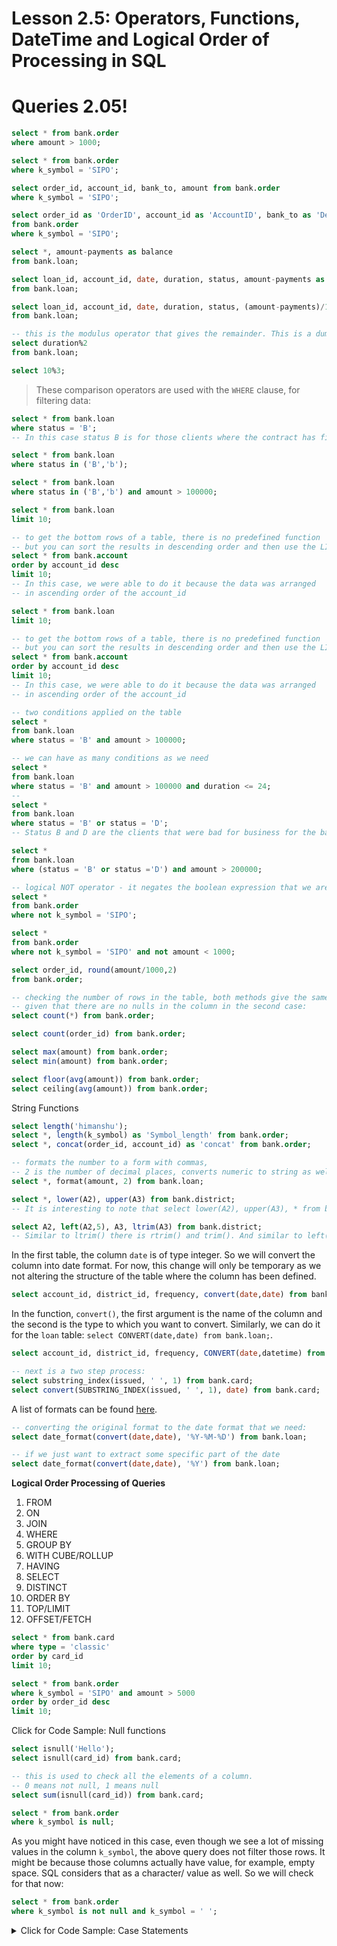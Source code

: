 # Lesson 2.5: Operators, Functions, DateTime and Logical Order of Processing in SQL

# Queries 2.05!

 ```sql
select * from bank.order
where amount > 1000;

select * from bank.order
where k_symbol = 'SIPO';

select order_id, account_id, bank_to, amount from bank.order
where k_symbol = 'SIPO';

select order_id as 'OrderID', account_id as 'AccountID', bank_to as 'DestinationBank', amount  as 'Amount'
from bank.order
where k_symbol = 'SIPO';

```
```sql
select *, amount-payments as balance
from bank.loan;

select loan_id, account_id, date, duration, status, amount-payments as balance
from bank.loan;

select loan_id, account_id, date, duration, status, (amount-payments)/1000 as 'balance in Thousands'
from bank.loan;

-- this is the modulus operator that gives the remainder. This is a dummy example:
select duration%2
from bank.loan;

select 10%3;
```
> These comparison operators are used with the `WHERE` clause, for filtering data:

```sql
select * from bank.loan
where status = 'B';
-- In this case status B is for those clients where the contract has finished but the loan is not paid yet

select * from bank.loan
where status in ('B','b');

select * from bank.loan
where status in ('B','b') and amount > 100000;
```
```sql
select * from bank.loan
limit 10;

-- to get the bottom rows of a table, there is no predefined function
-- but you can sort the results in descending order and then use the LIMIT function
select * from bank.account
order by account_id desc
limit 10;
-- In this case, we were able to do it because the data was arranged
-- in ascending order of the account_id
```
```sql
select * from bank.loan
limit 10;

-- to get the bottom rows of a table, there is no predefined function
-- but you can sort the results in descending order and then use the LIMIT function
select * from bank.account
order by account_id desc
limit 10;
-- In this case, we were able to do it because the data was arranged
-- in ascending order of the account_id
```


```sql
-- two conditions applied on the table
select *
from bank.loan
where status = 'B' and amount > 100000;

-- we can have as many conditions as we need
select *
from bank.loan
where status = 'B' and amount > 100000 and duration <= 24;
--
select *
from bank.loan
where status = 'B' or status = 'D';
-- Status B and D are the clients that were bad for business for the bank

select *
from bank.loan
where (status = 'B' or status ='D') and amount > 200000;

-- logical NOT operator - it negates the boolean expression that we are evaluating
select *
from bank.order
where not k_symbol = 'SIPO';

select *
from bank.order
where not k_symbol = 'SIPO' and not amount < 1000;
```
```sql
select order_id, round(amount/1000,2)
from bank.order;

-- checking the number of rows in the table, both methods give the same result
-- given that there are no nulls in the column in the second case:
select count(*) from bank.order;

select count(order_id) from bank.order;

select max(amount) from bank.order;
select min(amount) from bank.order;

select floor(avg(amount)) from bank.order;
select ceiling(avg(amount)) from bank.order;
```


 String Functions</summary>

```sql
select length('himanshu');
select *, length(k_symbol) as 'Symbol_length' from bank.order;
select *, concat(order_id, account_id) as 'concat' from bank.order;

-- formats the number to a form with commas,
-- 2 is the number of decimal places, converts numeric to string as well
select *, format(amount, 2) from bank.loan;

select *, lower(A2), upper(A3) from bank.district;
-- It is interesting to note that select lower(A2), upper(A3), * from bank.district; doesn't work

select A2, left(A2,5), A3, ltrim(A3) from bank.district;
-- Similar to ltrim() there is rtrim() and trim(). And similar to left() there is right()
```
In the first table, the column `date` is of type integer. So we will convert the column into date format.
For now, this change will only be temporary as we not altering the structure of the table where the column has been defined.

```sql
select account_id, district_id, frequency, convert(date,date) from bank.account;
```

In the function, `convert()`, the first argument is the name of the column and the second is the type to which you want to convert. Similarly, we can do it for the `loan` table:
`select CONVERT(date,date) from bank.loan;`.

```sql
select account_id, district_id, frequency, CONVERT(date,datetime) from bank.account;

-- next is a two step process:
select substring_index(issued, ' ', 1) from bank.card;
select convert(SUBSTRING_INDEX(issued, ' ', 1), date) from bank.card;
```

A list of formats can be found [here](https://www.w3schools.com/sql/func_mysql_date_format.asp).

```sql
-- converting the original format to the date format that we need:
select date_format(convert(date,date), '%Y-%M-%D') from bank.loan;

-- if we just want to extract some specific part of the date
select date_format(convert(date,date), '%Y') from bank.loan;
```

**Logical Order Processing of Queries**

1.  FROM
2.  ON
3.  JOIN
4.  WHERE
5.  GROUP BY
6.  WITH CUBE/ROLLUP
7.  HAVING
8.  SELECT
9.  DISTINCT
10. ORDER BY
11. TOP/LIMIT
12. OFFSET/FETCH
```sql
select * from bank.card
where type = 'classic'
order by card_id
limit 10;

select * from bank.order
where k_symbol = 'SIPO' and amount > 5000
order by order_id desc
limit 10;
```



<summary> Click for Code Sample: Null functions </summary>

```sql
select isnull('Hello');
select isnull(card_id) from bank.card;

-- this is used to check all the elements of a column.
-- 0 means not null, 1 means null
select sum(isnull(card_id)) from bank.card;

select * from bank.order
where k_symbol is null;
```

As you might have noticed in this case, even though we see a lot of missing values in the column `k_symbol`, the above query does not filter those rows. It might be because those columns actually have value, for example, empty space. SQL considers that as a character/ value as well. So we will check for that now:

```sql
select * from bank.order
where k_symbol is not null and k_symbol = ' ';
```

</details>

<details>
<summary> Click for Code Sample: Case Statements </summary>

In the `loan` table, there's column status A, B, C, and D. Using the case statement we will try to replace the values there with a brief description.

```sql
select loan_id, account_id,
case
when status = 'A' then 'Good - Contract Finished'
when status = 'B' then 'Defaulter - Contract Finished'
when status = 'C' then 'Good - Contract Running'
else 'In Debt - Contract Running'
end as 'Status_Description'
from bank.loan;
```





<h1 class="code-line" data-line-start=0 data-line-end=1 ><a id="Lesson_25_Operators_Functions_DateTime_and_Logical_Order_of_Processing_in_SQL_0"></a>Lesson 2.5: Operators, Functions, DateTime and Logical Order of Processing in SQL</h1>
<h1 class="code-line" data-line-start=2 data-line-end=3 ><a id="Queries_205_2"></a>Queries 2.05!</h1>
<pre><code class="has-line-data" data-line-start="5" data-line-end="19" class="language-sql"><span class="hljs-operator"><span class="hljs-keyword">select</span> * <span class="hljs-keyword">from</span> bank.<span class="hljs-keyword">order</span>
<span class="hljs-keyword">where</span> amount &gt; <span class="hljs-number">1000</span>;</span>

<span class="hljs-operator"><span class="hljs-keyword">select</span> * <span class="hljs-keyword">from</span> bank.<span class="hljs-keyword">order</span>
<span class="hljs-keyword">where</span> k_symbol = <span class="hljs-string">'SIPO'</span>;</span>

<span class="hljs-operator"><span class="hljs-keyword">select</span> order_id, account_id, bank_to, amount <span class="hljs-keyword">from</span> bank.<span class="hljs-keyword">order</span>
<span class="hljs-keyword">where</span> k_symbol = <span class="hljs-string">'SIPO'</span>;</span>

<span class="hljs-operator"><span class="hljs-keyword">select</span> order_id <span class="hljs-keyword">as</span> <span class="hljs-string">'OrderID'</span>, account_id <span class="hljs-keyword">as</span> <span class="hljs-string">'AccountID'</span>, bank_to <span class="hljs-keyword">as</span> <span class="hljs-string">'DestinationBank'</span>, amount  <span class="hljs-keyword">as</span> <span class="hljs-string">'Amount'</span>
<span class="hljs-keyword">from</span> bank.<span class="hljs-keyword">order</span>
<span class="hljs-keyword">where</span> k_symbol = <span class="hljs-string">'SIPO'</span>;</span>

</code></pre>
<pre><code class="has-line-data" data-line-start="20" data-line-end="35" class="language-sql"><span class="hljs-operator"><span class="hljs-keyword">select</span> *, amount-payments <span class="hljs-keyword">as</span> balance
<span class="hljs-keyword">from</span> bank.loan;</span>

<span class="hljs-operator"><span class="hljs-keyword">select</span> loan_id, account_id, <span class="hljs-built_in">date</span>, <span class="hljs-keyword">duration</span>, <span class="hljs-keyword">status</span>, amount-payments <span class="hljs-keyword">as</span> balance
<span class="hljs-keyword">from</span> bank.loan;</span>

<span class="hljs-operator"><span class="hljs-keyword">select</span> loan_id, account_id, <span class="hljs-built_in">date</span>, <span class="hljs-keyword">duration</span>, <span class="hljs-keyword">status</span>, (amount-payments)/<span class="hljs-number">1000</span> <span class="hljs-keyword">as</span> <span class="hljs-string">'balance in Thousands'</span>
<span class="hljs-keyword">from</span> bank.loan;</span>

<span class="hljs-comment">-- this is the modulus operator that gives the remainder. This is a dummy example:</span>
<span class="hljs-operator"><span class="hljs-keyword">select</span> <span class="hljs-keyword">duration</span>%<span class="hljs-number">2</span>
<span class="hljs-keyword">from</span> bank.loan;</span>

<span class="hljs-operator"><span class="hljs-keyword">select</span> <span class="hljs-number">10</span>%<span class="hljs-number">3</span>;</span>
</code></pre>
<blockquote>
<p class="has-line-data" data-line-start="35" data-line-end="36">These comparison operators are used with the <code>WHERE</code> clause, for filtering data:</p>
</blockquote>
<pre><code class="has-line-data" data-line-start="38" data-line-end="48" class="language-sql"><span class="hljs-operator"><span class="hljs-keyword">select</span> * <span class="hljs-keyword">from</span> bank.loan
<span class="hljs-keyword">where</span> <span class="hljs-keyword">status</span> = <span class="hljs-string">'B'</span>;</span>
<span class="hljs-comment">-- In this case status B is for those clients where the contract has finished but the loan is not paid yet</span>

<span class="hljs-operator"><span class="hljs-keyword">select</span> * <span class="hljs-keyword">from</span> bank.loan
<span class="hljs-keyword">where</span> <span class="hljs-keyword">status</span> <span class="hljs-keyword">in</span> (<span class="hljs-string">'B'</span>,<span class="hljs-string">'b'</span>);</span>

<span class="hljs-operator"><span class="hljs-keyword">select</span> * <span class="hljs-keyword">from</span> bank.loan
<span class="hljs-keyword">where</span> <span class="hljs-keyword">status</span> <span class="hljs-keyword">in</span> (<span class="hljs-string">'B'</span>,<span class="hljs-string">'b'</span>) <span class="hljs-keyword">and</span> amount &gt; <span class="hljs-number">100000</span>;</span>
</code></pre>
<pre><code class="has-line-data" data-line-start="49" data-line-end="60" class="language-sql"><span class="hljs-operator"><span class="hljs-keyword">select</span> * <span class="hljs-keyword">from</span> bank.loan
<span class="hljs-keyword">limit</span> <span class="hljs-number">10</span>;</span>

<span class="hljs-comment">-- to get the bottom rows of a table, there is no predefined function</span>
<span class="hljs-comment">-- but you can sort the results in descending order and then use the LIMIT function</span>
<span class="hljs-operator"><span class="hljs-keyword">select</span> * <span class="hljs-keyword">from</span> bank.<span class="hljs-keyword">account</span>
<span class="hljs-keyword">order</span> <span class="hljs-keyword">by</span> account_id <span class="hljs-keyword">desc</span>
<span class="hljs-keyword">limit</span> <span class="hljs-number">10</span>;</span>
<span class="hljs-comment">-- In this case, we were able to do it because the data was arranged</span>
<span class="hljs-comment">-- in ascending order of the account_id</span>
</code></pre>
<pre><code class="has-line-data" data-line-start="61" data-line-end="72" class="language-sql"><span class="hljs-operator"><span class="hljs-keyword">select</span> * <span class="hljs-keyword">from</span> bank.loan
<span class="hljs-keyword">limit</span> <span class="hljs-number">10</span>;</span>

<span class="hljs-comment">-- to get the bottom rows of a table, there is no predefined function</span>
<span class="hljs-comment">-- but you can sort the results in descending order and then use the LIMIT function</span>
<span class="hljs-operator"><span class="hljs-keyword">select</span> * <span class="hljs-keyword">from</span> bank.<span class="hljs-keyword">account</span>
<span class="hljs-keyword">order</span> <span class="hljs-keyword">by</span> account_id <span class="hljs-keyword">desc</span>
<span class="hljs-keyword">limit</span> <span class="hljs-number">10</span>;</span>
<span class="hljs-comment">-- In this case, we were able to do it because the data was arranged</span>
<span class="hljs-comment">-- in ascending order of the account_id</span>
</code></pre>
<pre><code class="has-line-data" data-line-start="75" data-line-end="103" class="language-sql"><span class="hljs-comment">-- two conditions applied on the table</span>
<span class="hljs-operator"><span class="hljs-keyword">select</span> *
<span class="hljs-keyword">from</span> bank.loan
<span class="hljs-keyword">where</span> <span class="hljs-keyword">status</span> = <span class="hljs-string">'B'</span> <span class="hljs-keyword">and</span> amount &gt; <span class="hljs-number">100000</span>;</span>

<span class="hljs-comment">-- we can have as many conditions as we need</span>
<span class="hljs-operator"><span class="hljs-keyword">select</span> *
<span class="hljs-keyword">from</span> bank.loan
<span class="hljs-keyword">where</span> <span class="hljs-keyword">status</span> = <span class="hljs-string">'B'</span> <span class="hljs-keyword">and</span> amount &gt; <span class="hljs-number">100000</span> <span class="hljs-keyword">and</span> <span class="hljs-keyword">duration</span> &lt;= <span class="hljs-number">24</span>;</span>
<span class="hljs-comment">--</span>
<span class="hljs-operator"><span class="hljs-keyword">select</span> *
<span class="hljs-keyword">from</span> bank.loan
<span class="hljs-keyword">where</span> <span class="hljs-keyword">status</span> = <span class="hljs-string">'B'</span> <span class="hljs-keyword">or</span> <span class="hljs-keyword">status</span> = <span class="hljs-string">'D'</span>;</span>
<span class="hljs-comment">-- Status B and D are the clients that were bad for business for the bank</span>

<span class="hljs-operator"><span class="hljs-keyword">select</span> *
<span class="hljs-keyword">from</span> bank.loan
<span class="hljs-keyword">where</span> (<span class="hljs-keyword">status</span> = <span class="hljs-string">'B'</span> <span class="hljs-keyword">or</span> <span class="hljs-keyword">status</span> =<span class="hljs-string">'D'</span>) <span class="hljs-keyword">and</span> amount &gt; <span class="hljs-number">200000</span>;</span>

<span class="hljs-comment">-- logical NOT operator - it negates the boolean expression that we are evaluating</span>
<span class="hljs-operator"><span class="hljs-keyword">select</span> *
<span class="hljs-keyword">from</span> bank.<span class="hljs-keyword">order</span>
<span class="hljs-keyword">where</span> <span class="hljs-keyword">not</span> k_symbol = <span class="hljs-string">'SIPO'</span>;</span>

<span class="hljs-operator"><span class="hljs-keyword">select</span> *
<span class="hljs-keyword">from</span> bank.<span class="hljs-keyword">order</span>
<span class="hljs-keyword">where</span> <span class="hljs-keyword">not</span> k_symbol = <span class="hljs-string">'SIPO'</span> <span class="hljs-keyword">and</span> <span class="hljs-keyword">not</span> amount &lt; <span class="hljs-number">1000</span>;</span>
</code></pre>
<pre><code class="has-line-data" data-line-start="104" data-line-end="119" class="language-sql"><span class="hljs-operator"><span class="hljs-keyword">select</span> order_id, <span class="hljs-keyword">round</span>(amount/<span class="hljs-number">1000</span>,<span class="hljs-number">2</span>)
<span class="hljs-keyword">from</span> bank.<span class="hljs-keyword">order</span>;</span>

<span class="hljs-comment">-- checking the number of rows in the table, both methods give the same result</span>
<span class="hljs-comment">-- given that there are no nulls in the column in the second case:</span>
<span class="hljs-operator"><span class="hljs-keyword">select</span> <span class="hljs-keyword">count</span>(*) <span class="hljs-keyword">from</span> bank.<span class="hljs-keyword">order</span>;</span>

<span class="hljs-operator"><span class="hljs-keyword">select</span> <span class="hljs-keyword">count</span>(order_id) <span class="hljs-keyword">from</span> bank.<span class="hljs-keyword">order</span>;</span>

<span class="hljs-operator"><span class="hljs-keyword">select</span> <span class="hljs-keyword">max</span>(amount) <span class="hljs-keyword">from</span> bank.<span class="hljs-keyword">order</span>;</span>
<span class="hljs-operator"><span class="hljs-keyword">select</span> <span class="hljs-keyword">min</span>(amount) <span class="hljs-keyword">from</span> bank.<span class="hljs-keyword">order</span>;</span>

<span class="hljs-operator"><span class="hljs-keyword">select</span> <span class="hljs-keyword">floor</span>(<span class="hljs-keyword">avg</span>(amount)) <span class="hljs-keyword">from</span> bank.<span class="hljs-keyword">order</span>;</span>
<span class="hljs-operator"><span class="hljs-keyword">select</span> <span class="hljs-keyword">ceiling</span>(<span class="hljs-keyword">avg</span>(amount)) <span class="hljs-keyword">from</span> bank.<span class="hljs-keyword">order</span>;</span>
</code></pre>
<p class="has-line-data" data-line-start="121" data-line-end="122">String Functions&lt;/summary&gt;</p>
<pre><code class="has-line-data" data-line-start="124" data-line-end="138" class="language-sql"><span class="hljs-operator"><span class="hljs-keyword">select</span> <span class="hljs-keyword">length</span>(<span class="hljs-string">'himanshu'</span>);</span>
<span class="hljs-operator"><span class="hljs-keyword">select</span> *, <span class="hljs-keyword">length</span>(k_symbol) <span class="hljs-keyword">as</span> <span class="hljs-string">'Symbol_length'</span> <span class="hljs-keyword">from</span> bank.<span class="hljs-keyword">order</span>;</span>
<span class="hljs-operator"><span class="hljs-keyword">select</span> *, <span class="hljs-keyword">concat</span>(order_id, account_id) <span class="hljs-keyword">as</span> <span class="hljs-string">'concat'</span> <span class="hljs-keyword">from</span> bank.<span class="hljs-keyword">order</span>;</span>

<span class="hljs-comment">-- formats the number to a form with commas,</span>
<span class="hljs-comment">-- 2 is the number of decimal places, converts numeric to string as well</span>
<span class="hljs-operator"><span class="hljs-keyword">select</span> *, <span class="hljs-keyword">format</span>(amount, <span class="hljs-number">2</span>) <span class="hljs-keyword">from</span> bank.loan;</span>

<span class="hljs-operator"><span class="hljs-keyword">select</span> *, <span class="hljs-keyword">lower</span>(A2), <span class="hljs-keyword">upper</span>(A3) <span class="hljs-keyword">from</span> bank.district;</span>
<span class="hljs-comment">-- It is interesting to note that select lower(A2), upper(A3), * from bank.district; doesn't work</span>

<span class="hljs-operator"><span class="hljs-keyword">select</span> A2, <span class="hljs-keyword">left</span>(A2,<span class="hljs-number">5</span>), A3, <span class="hljs-keyword">ltrim</span>(A3) <span class="hljs-keyword">from</span> bank.district;</span>
<span class="hljs-comment">-- Similar to ltrim() there is rtrim() and trim(). And similar to left() there is right()</span>
</code></pre>
<p class="has-line-data" data-line-start="138" data-line-end="140">In the first table, the column <code>date</code> is of type integer. So we will convert the column into date format.<br>
For now, this change will only be temporary as we not altering the structure of the table where the column has been defined.</p>
<pre><code class="has-line-data" data-line-start="142" data-line-end="144" class="language-sql"><span class="hljs-operator"><span class="hljs-keyword">select</span> account_id, district_id, frequency, <span class="hljs-keyword">convert</span>(<span class="hljs-built_in">date</span>,<span class="hljs-built_in">date</span>) <span class="hljs-keyword">from</span> bank.<span class="hljs-keyword">account</span>;</span>
</code></pre>
<p class="has-line-data" data-line-start="145" data-line-end="147">In the function, <code>convert()</code>, the first argument is the name of the column and the second is the type to which you want to convert. Similarly, we can do it for the <code>loan</code> table:<br>
<code>select CONVERT(date,date) from bank.loan;</code>.</p>
<pre><code class="has-line-data" data-line-start="149" data-line-end="155" class="language-sql"><span class="hljs-operator"><span class="hljs-keyword">select</span> account_id, district_id, frequency, <span class="hljs-keyword">CONVERT</span>(<span class="hljs-built_in">date</span>,datetime) <span class="hljs-keyword">from</span> bank.<span class="hljs-keyword">account</span>;</span>

<span class="hljs-comment">-- next is a two step process:</span>
<span class="hljs-operator"><span class="hljs-keyword">select</span> substring_index(issued, <span class="hljs-string">' '</span>, <span class="hljs-number">1</span>) <span class="hljs-keyword">from</span> bank.card;</span>
<span class="hljs-operator"><span class="hljs-keyword">select</span> <span class="hljs-keyword">convert</span>(SUBSTRING_INDEX(issued, <span class="hljs-string">' '</span>, <span class="hljs-number">1</span>), <span class="hljs-built_in">date</span>) <span class="hljs-keyword">from</span> bank.card;</span>
</code></pre>
<p class="has-line-data" data-line-start="156" data-line-end="157">A list of formats can be found <a href="https://www.w3schools.com/sql/func_mysql_date_format.asp">here</a>.</p>
<pre><code class="has-line-data" data-line-start="159" data-line-end="165" class="language-sql"><span class="hljs-comment">-- converting the original format to the date format that we need:</span>
<span class="hljs-operator"><span class="hljs-keyword">select</span> <span class="hljs-keyword">date_format</span>(<span class="hljs-keyword">convert</span>(<span class="hljs-built_in">date</span>,<span class="hljs-built_in">date</span>), <span class="hljs-string">'%Y-%M-%D'</span>) <span class="hljs-keyword">from</span> bank.loan;</span>

<span class="hljs-comment">-- if we just want to extract some specific part of the date</span>
<span class="hljs-operator"><span class="hljs-keyword">select</span> <span class="hljs-keyword">date_format</span>(<span class="hljs-keyword">convert</span>(<span class="hljs-built_in">date</span>,<span class="hljs-built_in">date</span>), <span class="hljs-string">'%Y'</span>) <span class="hljs-keyword">from</span> bank.loan;</span>
</code></pre>
<p class="has-line-data" data-line-start="166" data-line-end="167"><strong>Logical Order Processing of Queries</strong></p>
<ol>
<li class="has-line-data" data-line-start="168" data-line-end="169">FROM</li>
<li class="has-line-data" data-line-start="169" data-line-end="170">ON</li>
<li class="has-line-data" data-line-start="170" data-line-end="171">JOIN</li>
<li class="has-line-data" data-line-start="171" data-line-end="172">WHERE</li>
<li class="has-line-data" data-line-start="172" data-line-end="173">GROUP BY</li>
<li class="has-line-data" data-line-start="173" data-line-end="174">WITH CUBE/ROLLUP</li>
<li class="has-line-data" data-line-start="174" data-line-end="175">HAVING</li>
<li class="has-line-data" data-line-start="175" data-line-end="176">SELECT</li>
<li class="has-line-data" data-line-start="176" data-line-end="177">DISTINCT</li>
<li class="has-line-data" data-line-start="177" data-line-end="178">ORDER BY</li>
<li class="has-line-data" data-line-start="178" data-line-end="179">TOP/LIMIT</li>
<li class="has-line-data" data-line-start="179" data-line-end="180">OFFSET/FETCH</li>
</ol>
<pre><code class="has-line-data" data-line-start="181" data-line-end="191" class="language-sql"><span class="hljs-operator"><span class="hljs-keyword">select</span> * <span class="hljs-keyword">from</span> bank.card
<span class="hljs-keyword">where</span> <span class="hljs-keyword">type</span> = <span class="hljs-string">'classic'</span>
<span class="hljs-keyword">order</span> <span class="hljs-keyword">by</span> card_id
<span class="hljs-keyword">limit</span> <span class="hljs-number">10</span>;</span>

<span class="hljs-operator"><span class="hljs-keyword">select</span> * <span class="hljs-keyword">from</span> bank.<span class="hljs-keyword">order</span>
<span class="hljs-keyword">where</span> k_symbol = <span class="hljs-string">'SIPO'</span> <span class="hljs-keyword">and</span> amount &gt; <span class="hljs-number">5000</span>
<span class="hljs-keyword">order</span> <span class="hljs-keyword">by</span> order_id <span class="hljs-keyword">desc</span>
<span class="hljs-keyword">limit</span> <span class="hljs-number">10</span>;</span>
</code></pre>
<p class="has-line-data" data-line-start="194" data-line-end="195">&lt;summary&gt; Click for Code Sample: Null functions &lt;/summary&gt;</p>
<pre><code class="has-line-data" data-line-start="197" data-line-end="207" class="language-sql"><span class="hljs-operator"><span class="hljs-keyword">select</span> <span class="hljs-keyword">isnull</span>(<span class="hljs-string">'Hello'</span>);</span>
<span class="hljs-operator"><span class="hljs-keyword">select</span> <span class="hljs-keyword">isnull</span>(card_id) <span class="hljs-keyword">from</span> bank.card;</span>

<span class="hljs-comment">-- this is used to check all the elements of a column.</span>
<span class="hljs-comment">-- 0 means not null, 1 means null</span>
<span class="hljs-operator"><span class="hljs-keyword">select</span> <span class="hljs-keyword">sum</span>(<span class="hljs-keyword">isnull</span>(card_id)) <span class="hljs-keyword">from</span> bank.card;</span>

<span class="hljs-operator"><span class="hljs-keyword">select</span> * <span class="hljs-keyword">from</span> bank.<span class="hljs-keyword">order</span>
<span class="hljs-keyword">where</span> k_symbol <span class="hljs-keyword">is</span> <span class="hljs-literal">null</span>;</span>
</code></pre>
<p class="has-line-data" data-line-start="208" data-line-end="209">As you might have noticed in this case, even though we see a lot of missing values in the column <code>k_symbol</code>, the above query does not filter those rows. It might be because those columns actually have value, for example, empty space. SQL considers that as a character/ value as well. So we will check for that now:</p>
<pre><code class="has-line-data" data-line-start="211" data-line-end="214" class="language-sql"><span class="hljs-operator"><span class="hljs-keyword">select</span> * <span class="hljs-keyword">from</span> bank.<span class="hljs-keyword">order</span>
<span class="hljs-keyword">where</span> k_symbol <span class="hljs-keyword">is</span> <span class="hljs-keyword">not</span> <span class="hljs-literal">null</span> <span class="hljs-keyword">and</span> k_symbol = <span class="hljs-string">' '</span>;</span>
</code></pre>
<p class="has-line-data" data-line-start="215" data-line-end="216">&lt;/details&gt;</p>
<p class="has-line-data" data-line-start="217" data-line-end="219">&lt;details&gt;<br>
&lt;summary&gt; Click for Code Sample: Case Statements &lt;/summary&gt;</p>
<p class="has-line-data" data-line-start="220" data-line-end="221">In the <code>loan</code> table, there’s column status A, B, C, and D. Using the case statement we will try to replace the values there with a brief description.</p>
<pre><code class="has-line-data" data-line-start="223" data-line-end="232" class="language-sql"><span class="hljs-operator"><span class="hljs-keyword">select</span> loan_id, account_id,
<span class="hljs-keyword">case</span>
<span class="hljs-keyword">when</span> <span class="hljs-keyword">status</span> = <span class="hljs-string">'A'</span> <span class="hljs-keyword">then</span> <span class="hljs-string">'Good - Contract Finished'</span>
<span class="hljs-keyword">when</span> <span class="hljs-keyword">status</span> = <span class="hljs-string">'B'</span> <span class="hljs-keyword">then</span> <span class="hljs-string">'Defaulter - Contract Finished'</span>
<span class="hljs-keyword">when</span> <span class="hljs-keyword">status</span> = <span class="hljs-string">'C'</span> <span class="hljs-keyword">then</span> <span class="hljs-string">'Good - Contract Running'</span>
<span class="hljs-keyword">else</span> <span class="hljs-string">'In Debt - Contract Running'</span>
<span class="hljs-keyword">end</span> <span class="hljs-keyword">as</span> <span class="hljs-string">'Status_Description'</span>
<span class="hljs-keyword">from</span> bank.loan;</span>
</code></pre>
